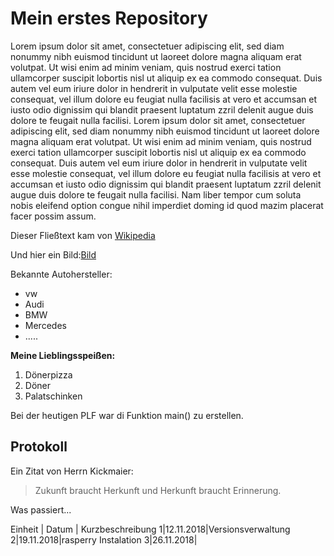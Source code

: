 # Mein erstes Repository

Lorem ipsum dolor sit amet, consectetuer adipiscing elit, sed diam nonummy nibh euismod tincidunt ut laoreet dolore magna aliquam erat volutpat. Ut wisi enim ad minim veniam, quis nostrud exerci tation ullamcorper suscipit lobortis nisl ut aliquip ex ea commodo consequat. Duis autem vel eum iriure dolor in hendrerit in vulputate velit esse molestie consequat, vel illum dolore eu feugiat nulla facilisis at vero et accumsan et iusto odio dignissim qui blandit praesent luptatum zzril delenit augue duis dolore te feugait nulla facilisi. Lorem ipsum dolor sit amet, consectetuer adipiscing elit, sed diam nonummy nibh euismod tincidunt ut laoreet dolore magna aliquam erat volutpat. Ut wisi enim ad minim veniam, quis nostrud exerci tation ullamcorper suscipit lobortis nisl ut aliquip ex ea commodo consequat. Duis autem vel eum iriure dolor in hendrerit in vulputate velit esse molestie consequat, vel illum dolore eu feugiat nulla facilisis at vero et accumsan et iusto odio dignissim qui blandit praesent luptatum zzril delenit augue duis dolore te feugait nulla facilisi. Nam liber tempor cum soluta nobis eleifend option congue nihil imperdiet doming id quod mazim placerat facer possim assum.

Dieser Fließtext kam von [Wikipedia](https://designers-inn.de/blindtexte/)

Und hier ein Bild:[Bild]()

Bekannte Autohersteller:
* vw
* Audi
* BMW
* Mercedes
* .....

**Meine Lieblingsspeißen:**
1. Dönerpizza
1. Döner
1. Palatschinken

Bei der heutigen PLF war di Funktion main() zu erstellen.

## Protokoll

Ein Zitat von Herrn Kickmaier:

>Zukunft braucht Herkunft und Herkunft braucht Erinnerung.

Was passiert...

Einheit | Datum | Kurzbeschreibung
1|12.11.2018|Versionsverwaltung
2|19.11.2018|rasperry Instalation
3|26.11.2018|
